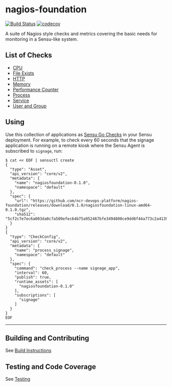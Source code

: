 # nagios-foundation

[![Build Status](https://travis-ci.org/ncr-devops-platform/nagios-foundation.svg?branch=master)](https://travis-ci.org/ncr-devops-platform/nagios-foundation)
[![codecov](https://codecov.io/gh/ncr-devops-platform/nagios-foundation/branch/master/graph/badge.svg)](https://codecov.io/gh/ncr-devops-platform/nagios-foundation)

A suite of Nagios style checks and metrics covering the basic needs for monitoring in a Sensu-like system.


## List of Checks
* [CPU](https://github.com/ncr-devops-platform/nagios-foundation/blob/master/cmd/check_cpu/README.md)
* [File Exists](https://github.com/ncr-devops-platform/nagios-foundation/blob/master/cmd/check_file_exists/README.md)
* [HTTP](https://github.com/ncr-devops-platform/nagios-foundation/blob/master/cmd/check_http/README.md)
* [Memory](https://github.com/ncr-devops-platform/nagios-foundation/blob/master/cmd/check_memory/README.md)
* [Performance Counter](https://github.com/ncr-devops-platform/nagios-foundation/blob/master/cmd/check_performance_counter/README.md)
* [Process](https://github.com/ncr-devops-platform/nagios-foundation/blob/master/cmd/check_process/README.md)
* [Service](https://github.com/ncr-devops-platform/nagios-foundation/blob/master/cmd/check_service/README.md)
* [User and Group](https://github.com/ncr-devops-platform/nagios-foundation/blob/master/cmd/check_user_group/README.md)

## Using
Use this collection of applications as [Sensu Go Checks](https://docs.sensu.io/sensu-go/5.5/reference/checks/) in your Sensu deployment. For example, to check every 60 seconds that the signage application is running on a remote kiosk where the Sensu Agent is subscribed to `signage`, run:

```
$ cat << EOF | sensuctl create
{
  "type": "Asset",
  "api_version": "core/v2",
  "metadata": {
    "name": "nagiosfoundation-0.1.0",
    "namespace": "default"
  },
  "spec": {
    "url": "https://github.com/ncr-devops-platform/nagios-foundation/releases/download/0.1.0/nagiosfoundation-linux-amd64-0.1.0.tgz",
    "sha512": "5cf2c7e7ec6a003da0c7a509efec64b75a952467bfe3494800ce9dd6f44a773c2a413968bffe3362287820e7c637a1aca8c3b743b0e8d29675fcb8e87db8a2cc"
  }
}
{
  "type": "CheckConfig",
  "api_version": "core/v2",
  "metadata": {
    "name": "process_signage",
    "namespace": "default"
  },
  "spec": {
    "command": "check_process --name signage_app",
    "interval": 60,
    "publish": true,
    "runtime_assets": [
      "nagiosfoundation-0.1.0"
    ],
    "subscriptions": [
      "signage"
    ]
  }
}
EOF
```

---

## Building and Contributing
See [Build Instructions](https://github.com/ncr-devops-platform/nagios-foundation/blob/master/BUILDING.md)

## Testing and Code Coverage
See [Testing](https://github.com/ncr-devops-platform/nagios-foundation/blob/master/TESTING.md)
